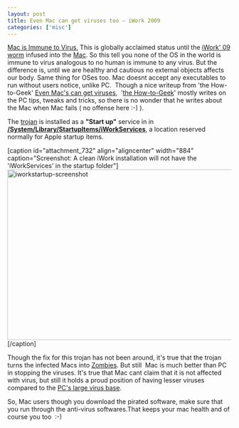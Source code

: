 ```yaml
---
layout: post
title: Even Mac can get viruses too – iWork 2009
categories: ['misc']
---
```

<a href="http://www.youtube.com/watch?v=M3Z386vXrt4">Mac is Immune to Virus.</a> This is globally acclaimed status until the <a href="http://www.intego.com/news/ism0901.asp">iWork' 09 worm</a> infused into the <a href="{{site.url}}/tag/mac/">Mac</a>. So this tell you none of the OS in the world is immune to virus analogous to no human is immune to any virus. But the difference is, until we are healthy and cautious no external objects affects our body. Same thing for OSes too. Mac doesnt accept any executables to run without users notice, unlike PC.  Though a nice writeup from 'the How-to-Geek' <a href="http://feeds.howtogeek.com/~r/HowToGeek/~3/Txu4Y3AY778/">Even Mac's can get viruses</a>,  '<a href="http://www.howtogeek.com">the How-to-Geek</a>' mostly writes on the PC tips, tweaks and tricks, so there is no wonder that he writes about the Mac when Mac fails ( no offense here :-) ).

The <a href="http://en.wikipedia.org/wiki/Trojan_horse_(computing)">trojan</a> is installed as a <strong>"Start up"</strong> service in in <a href="http://www.insanelymac.com/iwork-09-trojan-beware/"><strong>/System/Library/StartupItems/iWorkServices</strong></a>, a location reserved normally for Apple startup items.

[caption id="attachment_732" align="aligncenter" width="884" caption="Screenshot: A clean iWork installation will not have the &#39;iWorkServices&#39; in the startup folder"]<img class="size-large wp-image-732" title="iworkstartup-screenshot" src="../images/2009/04/iworkstartup-screenshot-1024x444.png" alt="iworkstartup-screenshot" width="884" height="383" />[/caption]
<p style="text-align: left;">Though the fix for this trojan has not been around, it's true that the trojan turns the infected Macs into <a href="http://en.wikipedia.org/wiki/Zombie">Zombies</a>. But still  Mac is much better than PC in stopping the viruses. It's true that Mac cant claim that it is not affected with virus, but still it holds a proud position of having lesser viruses compared to the <a href="http://www.networkworld.com/news/2008/040408-number-of-viruses-to-top.html">PC's large virus base</a>.</p>
<p style="text-align: left;">So, Mac users though you download the pirated software, make sure that you run through the anti-virus softwares.That keeps your mac health and of course you too  :-)</p>
